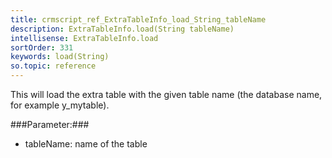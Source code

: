 ```yaml
---
title: crmscript_ref_ExtraTableInfo_load_String_tableName
description: ExtraTableInfo.load(String tableName)
intellisense: ExtraTableInfo.load
sortOrder: 331
keywords: load(String)
so.topic: reference
---
```


This will load the extra table with the given table name (the database name, for example y\_mytable).



###Parameter:###


 - tableName: name of the table


